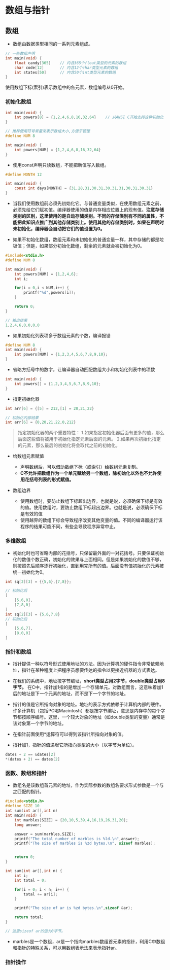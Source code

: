 # 数组与指针

## 数组

- 数组由数据类型相同的一系列元素组成。

```c
// 一些数组声明
int main(void) {
    float candy[365]    // 内含365个float类型的元素的数组
    char code[12]       // 内含12个char类型元素的数组 
    int states[50]      // 内含50个int类型元素的数组
}
```

使用数组下标(索引)表示数组中的各元素，数组编号从0开始。

### 初始化数组

```c
int main(void) {
    int powers[8] = {1,2,4,6,8,16,32,64}    // 从ANSI C开始支持这种初始化
}

// 推荐使用符号常量来表示数组大小,方便于管理
#define NUM 8

int main(void) {
    int powers[NUM] = {1,2,4,6,8,16,32,64}
}
```

- 使用const声明只读数组，不能把新值写入数组。

```c
#define MONTH 12

int main(void) {
    const int days[MONTH] = {31,28,31,30,31,30,31,31,30,31,30,31}
}
```

- 当我们使用数组前必须先初始化它。与普通变量类似，在使用数组元素之前，必须先给它们赋初值。编译器使用的值是内存相应位置上的现有值。**注意存储类别的区别，这里使用的是自动存储类别。不同的存储类别有不同的属性，不能把此知识点推广到其他存储类别上。使用其他的存储类别时，如果在声明时未初始化，编译器会自动把它们的值设置为0。**

- 如果不初始化数组，数组元素和未初始化的普通变量一样，其中存储的都是垃圾值；但是，如果部分初始化数组，剩余的元素就会被初始化为0。

```c
#include<stdio.h>
#define NUM 8

int main(void) {
    int powers[NUM] = {1,2,4,6};
    int i;

    for(i = 0,i < NUM,i++) {
        printf("%d",powers[i]);
    } 

    return 0;
}

// 输出结果
1,2,4,6,0,0,0,0
```

- 如果初始化列表项多于数组元素的个数，编译报错

```c
#define NUM 8
int main(void) {
    int powers[NUM] = {1,2,3,4,5,6,7,8,9,10};
}
```

- 省略方括号中的数字，让编译器自动匹配数组大小和初始化列表中的项数

```c
int main(void) {
    int powers[] = {1,2,3,4,5,6,7,8,9,10};
}
```

- 指定初始化器

```c
int arr[6] = {[5] = 212,[1] = 20,21,22} 

// 初始化内部结果
int arr[6] = {0,20,21,22,0,212}
```

> 指定初始化器的两个重要特性：
> 1.如果指定初始化器后面有更多的值，那么后面这些值将被用于初始化指定元素后面的元素。
> 2.如果再次初始化指定的元素，那么最后的初始化将会取代之前的初始化。

- 给数组元素赋值
  - 声明数组后，可以借助数组下标（或索引）给数组元素复制。
  - **C不允许把数组作为一个单元赋给另一个数组，除初始化以外也不允许使用花括号列表的形式赋值。**

- 数组边界
  - 使用数组时，要防止数组下标超出边界。也就是说，必须确保下标是有效的值。使用数组时，要防止数组下标超出边界。也就是说，必须确保下标是有效的值
  - 使用越界的数组下标会导致程序改变其他变量的值。不同的编译器运行该程序的结果可能不同，有些会导致程序异常中止。

### 多维数组

- 初始化时也可省略内部的花括号，只保留最外面的一对花括号。只要保证初始化的数值个数正确，初始化的效果与上面相同。但是如果初始化的数值不够，则按照先后顺序逐行初始化，直到用完所有的值。后面没有值初始化的元素被统一初始化为0。

```c
int sq[2][3] = {{5,6},{7,8}};

// 初始化后
[
    [5,6,0],
    [7,8,0]
]
int sq[2][3] = {5,6,7,8}
// 初始化后
[
    [5,6,7],
    [8,0,0]
]

```

### 指针和数组

- 指针提供一种以符号形式使用地址的方法。因为计算机的硬件指令非常依赖地址，指针在某种程度上把程序员想要传达的指令以更接近机器的方式表达。

- 在我们的系统中，地址按字节编址，**short类型占用2字节，double类型占用8字节。** 在C中，指针加1指的是增加一个存储单元。对数组而言，这意味着加1后的地址是下一个元素的地址，而不是下一个字节的地址。

- 指针的值是它所指向对象的地址。地址的表示方式依赖于计算机内部的硬件。许多计算机（包括PC喝Macintosh）都是按字节编址，意思是内存中的每个字节都按顺序编号。这里，一个较大对象的地址（如double类型的变量）通常是该对象第一个字节的地址。
- 在指针前面使用*运算符可以得到该指针所指向对象的值。
- 指针加1，指针的值递增它所指向类型的大小（以字节为单位）。

```c
dates + 2 == &dates[2]
*(dates + 2) == dates[2]
```

### 函数、数组和指针

- 数组名是该数组首元素的地址，作为实际参数的数组名要求形式参数是一个与之匹配的指针。

```c
#include<stdio.h>
#define SIZE 10
int sum(int ar[],int n)
int main(void) {
    int marbles[SIZE] = {20,10,5,39,4,16,19,26,31,20};
    long answer;

    answer = sum(marbles,SIZE);
    printf("The total number of marbles is %ld.\n",answer);
    printf("The size of marbles is %zd bytes.\n", sizeof marbles);


    return 0;
}

int sum(int ar[],int n) {
    int i;
    int total = 0;

    for(i = 0; i < n; i++) {
        total += ar[i];
    }

    printf("The size of ar is %zd bytes.\n",sizeof &ar);

    return total;
}

// 这里sizeof ar的值为8字节。
```

- marbles是一个数组，ar是一个指向marbles数组首元素的指针，利用C中数组和指针的特殊关系，可以用数组表示法来表示指针ar。

### 指针操作
